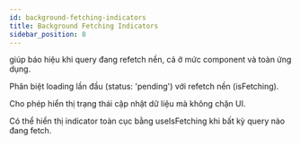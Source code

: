 ```yaml
---
id: background-fetching-indicators
title: Background Fetching Indicators
sidebar_position: 8
---
```


giúp báo hiệu khi query đang refetch nền, cả ở mức component và toàn ứng dụng.

Phân biệt loading lần đầu (status: 'pending') với refetch nền (isFetching).

Cho phép hiển thị trạng thái cập nhật dữ liệu mà không chặn UI.

Có thể hiển thị indicator toàn cục bằng useIsFetching khi bất kỳ query nào đang fetch.
